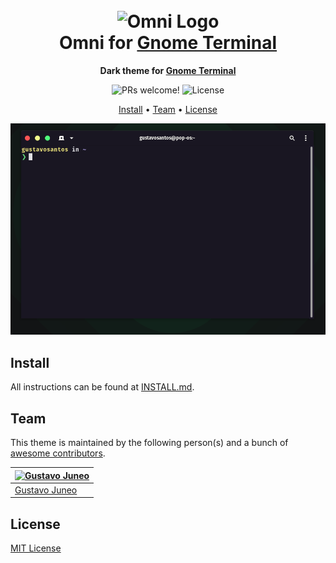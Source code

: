 <h1 align="center">
  <br>
  <img src="https://storage.googleapis.com/golden-wind/github/omni/omni.png" alt="Omni Logo" width="100">
  <br>
  Omni for <a href="https://wiki.gnome.org/Apps/Terminal">Gnome Terminal</a>
  <br>
</h1>

<p align="center">
  <strong>Dark theme for <a href="https://wiki.gnome.org/Apps/Terminal">Gnome Terminal</a></strong>
</p>

<p align="center">
  <img src="https://img.shields.io/badge/PRs-welcome-%235FCC6F.svg" alt="PRs welcome!" />

  <img alt="License" src="https://img.shields.io/badge/license-MIT-%235FCC6F">
</p>

<p align="center">
  <a href="#install">Install</a> •
  <a href="#team">Team</a> •
  <a href="#license">License</a>
</p>

<p align="center">
  <img alt="Omni screnshoot for X" src="./screenshot.png">
</p>

## Install

All instructions can be found at [INSTALL.md](./INSTALL.md).

## Team

This theme is maintained by the following person(s) and a bunch of [awesome contributors](https://github.com/getomni/gnome-terminal/graphs/contributors).

| [![Gustavo Juneo](https://github.com/gustavojuneo.png?size=100)](https://github.com/gustavojuneo) |
| ------------------------------------------------------------------------------------------------ |
| [Gustavo Juneo](https://github.com/gustavojuneo)                                                   |

## License

[MIT License](./LICENSE.md)
